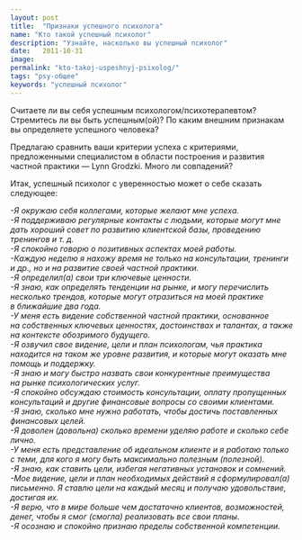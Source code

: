 ```yaml
---
layout: post
title:  "Признаки успешного психолога"
name: "Кто такой успешный психолог"
description: "Узнайте, насколько вы успешный психолог"
date:   2011-10-31			 
image: 
permalink: "kto-takoj-uspeshnyj-psixolog/"
tags: "psy-общее"
keywords: "успешный психолог"
---
```


<p>Считаете&nbsp;ли вы&nbsp;себя успешным психологом/психотерапевтом? Стремитесь&nbsp;ли вы&nbsp;быть успешным(ой)? По&nbsp;каким внешним признакам вы&nbsp;определяете успешного человека?</p>
<p>Предлагаю сравнить ваши критерии успеха с&nbsp;критериями, предложенными специалистом в&nbsp;области построения и&nbsp;развития частной практики&nbsp;— Lynn Grodzki. Много&nbsp;ли совпадений?</p>
<p>Итак, успешный психолог с&nbsp;уверенностью может о&nbsp;себе сказать следующее:</p>
<p><em>-Я окружаю себя коллегами, которые желают мне успеха.</em><br/>
	<em>-Я поддерживаю регулярные контакты с&nbsp;людьми, которые могут мне дать хороший совет по&nbsp;развитию клиентской базы, проведению тренингов и&nbsp;т.&nbsp;д.</em><br/>
	<em>-Я спокойно говорю о&nbsp;позитивных аспектах моей работы.</em><br/>
	<em>-Каждую неделю я&nbsp;нахожу время не&nbsp;только на&nbsp;консультации, тренинги и&nbsp;др., но&nbsp;и&nbsp;на&nbsp;развитие своей частной практики.</em><br/>
	<em>-Я определил(а) свои три ключевые ценности.</em><br/>
	<em>-Я знаю, как определять тенденции на&nbsp;рынке, и&nbsp;могу перечислить несколько трендов, которые могут отразиться на&nbsp;моей практике в&nbsp;ближайшие два года.</em><br/>
	<em>-У меня есть видение собственной частной практики, основанное на&nbsp;собственных ключевых ценностях, достоинствах и&nbsp;талантах, а&nbsp;также на&nbsp;контексте обозримого будущего.</em><br/>
	<em>-Я озвучил свое видение, цели и&nbsp;план психологам, чья практика находится на&nbsp;таком&nbsp;же уровне развития, и&nbsp;которые могут оказать мне помощь и&nbsp;поддержку.</em><br/>
	<em>-Я знаю и&nbsp;могу быстро назвать свои конкурентные преимущества на&nbsp;рынке психологических услуг.</em><br/>
	<em>-Я спокойно обсуждаю стоимость консультации, оплату пропущенных консультаций и&nbsp;другие финансовые вопросы со&nbsp;своими клиентами.</em><br/>
	<em>-Я знаю, сколько мне нужно работать, чтобы достичь поставленных финансовых целей.</em><br/>
	<em>-Я доволен (довольна) сколько времени уделяю работе и&nbsp;сколько себе лично.</em><br/>
	<em>-У меня есть представление об&nbsp;идеальном клиенте и&nbsp;я&nbsp;работаю только с&nbsp;теми, для кого я&nbsp;могу быть максимально полезным (полезной).</em><br/>
	<em>-Я знаю, как ставить цели, избегая негативных установок и&nbsp;сомнений.</em><br/>
	<em>-Мое видение, цели и&nbsp;план необходимых действий я&nbsp;сформулировал(а) письменно. Я&nbsp;ставлю цели на&nbsp;каждый месяц и&nbsp;получаю удовольствие, достигая&nbsp;их.</em><br/>
	<em>-Я верю, что в&nbsp;мире больше чем достаточно клиентов, возможностей, денег, чтобы я&nbsp;смог (смогла) реализовать все свои планы.</em><br/>
	<em>-Я осознаю и&nbsp;спокойно признаю пределы собственной компетенции.</em>
</p>

